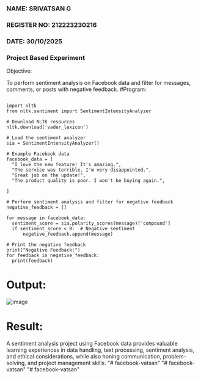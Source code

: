 ### NAME: SRIVATSAN G

### REGISTER NO: 212223230216

### DATE: 30/10/2025

###                                Project Based Experiment
Objective:

To perform sentiment analysis on Facebook data and filter for messages, comments, or posts with negative feedback.
#Program:
```

import nltk
from nltk.sentiment import SentimentIntensityAnalyzer

# Download NLTK resources 
nltk.download('vader_lexicon')

# Load the sentiment analyzer
sia = SentimentIntensityAnalyzer()

# Example Facebook data 
facebook_data = [
  "I love the new feature! It's amazing.",
  "The service was terrible. I'm very disappointed.",
  "Great job on the update!",
  "The product quality is poor. I won't be buying again.",
  
]

# Perform sentiment analysis and filter for negative feedback
negative_feedback = []

for message in facebook_data:
  sentiment_score = sia.polarity_scores(message)['compound']
  if sentiment_score < 0:  # Negative sentiment
      negative_feedback.append(message)

# Print the negative feedback
print("Negative Feedback:")
for feedback in negative_feedback:
  print(feedback)
```

# Output:

![image](https://github.com/swathi22003343/Project-Based-Experiment-AAI/assets/120440439/3cbeb41c-321b-41cb-904a-b47c124cfafb)

# Result:
A sentiment analysis project using Facebook data provides valuable learning experiences in data handling, text processing, sentiment analysis, and ethical considerations, while also honing communication, problem-solving, and project management skills. 
"# facebook-vatsan" 
"# facebook-vatsan" 
"# facebook-vatsan" 
